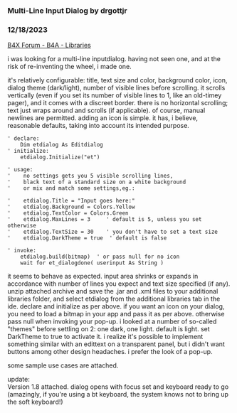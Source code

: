 ### Multi-Line Input Dialog by drgottjr
### 12/18/2023
[B4X Forum - B4A - Libraries](https://www.b4x.com/android/forum/threads/158045/)

i was looking for a multi-line inputdialog. having not seen one, and at the risk of re-inventing the wheel, i made one.  
  
it's relatively configurable: title, text size and color, background color, icon, dialog theme (dark/light), number of visible lines before scrolling. it scrolls vertically (even if you set its number of visible lines to 1, like an old-timey pager), and it comes with a discreet border. there is no horizontal scrolling; text just wraps around and scrolls (if applicable). of course, manual newlines are permitted. adding an icon is simple. it has, i believe, reasonable defaults, taking into account its intended purpose.  
  

```B4X
' declare:  
    Dim etdialog As Editdialog  
' initialize:  
    etdialog.Initialize("et")  
  
' usage:  
'    no settings gets you 5 visible scrolling lines,  
'    black text of a standard size on a white background  
'    or mix and match some settings,eg.:  
  
'    etdialog.Title = "Input goes here:"  
'    etdialog.Background = Colors.Yellow  
'    etdialog.TextColor = Colors.Green  
'    etdialog.MaxLines = 3     ' default is 5, unless you set otherwise  
'    etdialog.TextSize = 30    ' you don't have to set a text size  
'    etdialog.DarkTheme = true  ' default is false  
  
' invoke:  
    etdialog.build(bitmap)  ' or pass null for no icon  
    wait for et_dialogdone( userinput As String )
```

  
  
it seems to behave as expected. input area shrinks or expands in accordance with number of lines you expect and text size specified (if any). unzip attached archive and save the .jar and .xml files to your additional libraries folder, and select etdialog from the additional libraries tab in the ide. declare and initialize as per above. if you want an icon on your dialog, you need to load a bitmap in your app and pass it as per above. otherwise pass null when invoking your pop-up. i looked at a number of so-called "themes" before settling on 2: one dark, one light. default is light. set DarkTheme to true to activate it. i realize it's possible to implement something similar with an edittext on a transparent panel, but i didn't want buttons among other design headaches. i prefer the look of a pop-up.  
  
some sample use cases are attached.  
  
update:  
Version 1.8 attached. dialog opens with focus set and keyboard ready to go (amazingly, if you're using a bt keyboard, the system knows not to bring up the soft keyboard!)